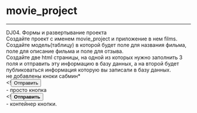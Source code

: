 # movie_project
____________________________________________
DJ04. Формы и развертывание проекта
<br>
Создайте проект с именем movie_project и приложение в нем films. Создайте модель(таблицу) в которой будет поле для названия фильма, поле для описание фильма и поле для отзыва.
<br>
Создайте две html страницы, на одной из которых нужно заполнить 3 поля и отправить эту информацию в базу данных, а на второй будет публиковаться информация которую вы записали в базу данных.
<br>
не добавлены кноки сабмин*
<br>
<!<input type="submit" value="Отправить"><br> - просто кнопка
<br>
<!<button type="submit"><b>Отправить</b></button><br> - контейнер кнопки.
